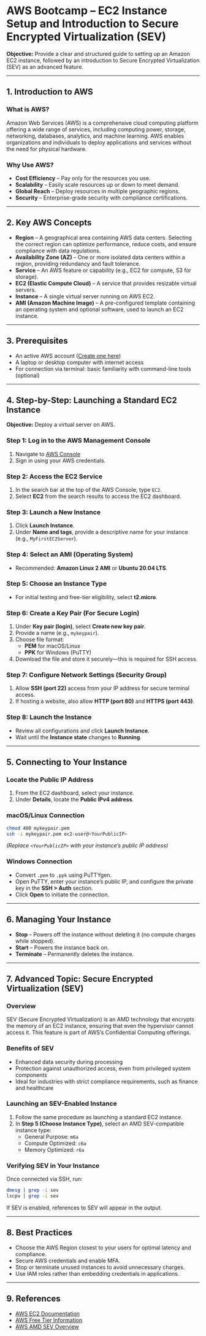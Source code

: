 # AWS Bootcamp – EC2 Instance Setup and Introduction to Secure Encrypted Virtualization (SEV)

**Objective:** Provide a clear and structured guide to setting up an Amazon EC2 instance, followed by an introduction to Secure Encrypted Virtualization (SEV) as an advanced feature.

---

## 1. Introduction to AWS

### What is AWS?
Amazon Web Services (AWS) is a comprehensive cloud computing platform offering a wide range of services, including computing power, storage, networking, databases, analytics, and machine learning. AWS enables organizations and individuals to deploy applications and services without the need for physical hardware.

### Why Use AWS?
- **Cost Efficiency** – Pay only for the resources you use.
- **Scalability** – Easily scale resources up or down to meet demand.
- **Global Reach** – Deploy resources in multiple geographic regions.
- **Security** – Enterprise-grade security with compliance certifications.

---

## 2. Key AWS Concepts

- **Region** – A geographical area containing AWS data centers. Selecting the correct region can optimize performance, reduce costs, and ensure compliance with data regulations.
- **Availability Zone (AZ)** – One or more isolated data centers within a region, providing redundancy and fault tolerance.
- **Service** – An AWS feature or capability (e.g., EC2 for compute, S3 for storage).
- **EC2 (Elastic Compute Cloud)** – A service that provides resizable virtual servers.
- **Instance** – A single virtual server running on AWS EC2.
- **AMI (Amazon Machine Image)** – A pre-configured template containing an operating system and optional software, used to launch an EC2 instance.

---

## 3. Prerequisites

- An active AWS account ([Create one here](https://aws.amazon.com))
- A laptop or desktop computer with internet access
- For connection via terminal: basic familiarity with command-line tools (optional)

---

## 4. Step-by-Step: Launching a Standard EC2 Instance

**Objective:** Deploy a virtual server on AWS.

### Step 1: Log in to the AWS Management Console
1. Navigate to [AWS Console](https://aws.amazon.com/console)
2. Sign in using your AWS credentials.

### Step 2: Access the EC2 Service
1. In the search bar at the top of the AWS Console, type `EC2`.
2. Select **EC2** from the search results to access the EC2 dashboard.

### Step 3: Launch a New Instance
1. Click **Launch Instance**.
2. Under **Name and tags**, provide a descriptive name for your instance (e.g., `MyFirstEC2Server`).

### Step 4: Select an AMI (Operating System)
- Recommended: **Amazon Linux 2 AMI** or **Ubuntu 20.04 LTS**.

### Step 5: Choose an Instance Type
- For initial testing and free-tier eligibility, select **t2.micro**.

### Step 6: Create a Key Pair (For Secure Login)
1. Under **Key pair (login)**, select **Create new key pair**.
2. Provide a name (e.g., `mykeypair`).
3. Choose file format:
   - **PEM** for macOS/Linux
   - **PPK** for Windows (PuTTY)
4. Download the file and store it securely—this is required for SSH access.

### Step 7: Configure Network Settings (Security Group)
1. Allow **SSH (port 22)** access from your IP address for secure terminal access.
2. If hosting a website, also allow **HTTP (port 80)** and **HTTPS (port 443)**.

### Step 8: Launch the Instance
- Review all configurations and click **Launch Instance**.
- Wait until the **Instance state** changes to **Running**.

---

## 5. Connecting to Your Instance

### Locate the Public IP Address
1. From the EC2 dashboard, select your instance.
2. Under **Details**, locate the **Public IPv4 address**.

### macOS/Linux Connection
```bash
chmod 400 mykeypair.pem
ssh -i mykeypair.pem ec2-user@<YourPublicIP>
```
*(Replace `<YourPublicIP>` with your instance’s public IP address)*

### Windows Connection
- Convert `.pem` to `.ppk` using PuTTYgen.
- Open PuTTY, enter your instance’s public IP, and configure the private key in the **SSH > Auth** section.
- Click **Open** to initiate the connection.

---

## 6. Managing Your Instance
- **Stop** – Powers off the instance without deleting it (no compute charges while stopped).
- **Start** – Powers the instance back on.
- **Terminate** – Permanently deletes the instance.

---

## 7. Advanced Topic: Secure Encrypted Virtualization (SEV)

### Overview
SEV (Secure Encrypted Virtualization) is an AMD technology that encrypts the memory of an EC2 instance, ensuring that even the hypervisor cannot access it. This feature is part of AWS’s Confidential Computing offerings.

### Benefits of SEV
- Enhanced data security during processing
- Protection against unauthorized access, even from privileged system components
- Ideal for industries with strict compliance requirements, such as finance and healthcare

### Launching an SEV-Enabled Instance
1. Follow the same procedure as launching a standard EC2 instance.
2. In **Step 5 (Choose Instance Type)**, select an AMD SEV-compatible instance type:
   - General Purpose: `m6a`
   - Compute Optimized: `c6a`
   - Memory Optimized: `r6a`

### Verifying SEV in Your Instance
Once connected via SSH, run:
```bash
dmesg | grep -i sev
lscpu | grep -i sev
```
If SEV is enabled, references to SEV will appear in the output.

---

## 8. Best Practices
- Choose the AWS Region closest to your users for optimal latency and compliance.
- Secure AWS credentials and enable MFA.
- Stop or terminate unused instances to avoid unnecessary charges.
- Use IAM roles rather than embedding credentials in applications.

---

## 9. References
- [AWS EC2 Documentation](https://docs.aws.amazon.com/ec2/)
- [AWS Free Tier Information](https://aws.amazon.com/free)
- [AWS AMD SEV Overview](https://aws.amazon.com/ec2/amd/)
